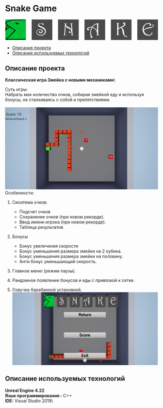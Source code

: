 # Snake Game
![Snake][Snake]
- [Описание проекта](#описание-проекта)
- [Описание используемых технологий](#описание-используемых-технологий)

## Описание проекта
**Классическая игра Змейка с новыми механиками**\

Суть игры:\
Набрать мах количество очков, собирая змейкой еду и используя бонусы, не сталкиваясь с собой и препятствиями.\
\
![Gameplay][Gameplay]
Особенности:
1. Сиситема очков:
	* Подсчет очков
	* Сохранение очков (при новом рекорде).
	* Ввод имени игрока (при новом рекорде).
	* Таблица результатов

2. Бонусы
	* Бонус увеличения скорости
	* Бонус уменьшения размера змейки на 2 кубика.
	* Бонус уменьшения размера змейки на половину.
	* Анти бонус уменьшающий скорость.
	
3. Главное меню (режим паузы).
4. Рандомное появление бонусов и еды с привязкой к сетке.
5. Озвучка барабанной установкой.
![Menu][Menu]	
## Описание используемых технологий
**Unreal Engine 4.22**\
**Язык программирования :** С++\
**IDE:** Visual Studio 2019\

[Menu]: ScreenShots/Menu.png
[Snake]: Content/UI/Snake.png
[Gameplay]: ScreenShots/Gameplay.png
